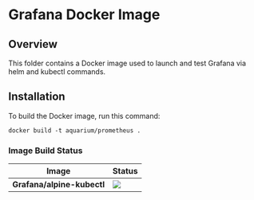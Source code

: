 # Grafana Docker Image

## Overview

This folder contains a Docker image used to launch and test Grafana via helm and kubectl commands.

## Installation

To build the Docker image, run this command:

```
docker build -t aquarium/prometheus .
```

### Image Build Status

| Image | Status |
| ----------- | -----------
| **Grafana/alpine-kubectl** | [![](http://a69660e52137f4cbcaefaf44e7c02ebb-1275564336.us-west-2.elb.amazonaws.com/badge.svg?jobs=grafana-image)](http://a69660e52137f4cbcaefaf44e7c02ebb-1275564336.us-west-2.elb.amazonaws.com/badge.svg?jobs=grafana-image) |
